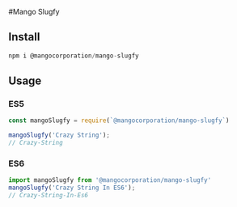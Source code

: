 #Mango Slugfy

## Install

```js
npm i @mangocorporation/mango-slugfy
```

## Usage

### ES5

```js
const mangoSlugfy = require(`@mangocorporation/mango-slugfy`)

mangoSlugfy('Crazy String');
// Crazy-String
```

### ES6

```js
import mangoSlugfy from '@mangocorporation/mango-slugfy'
mangoSlugfy('Crazy String In ES6');
// Crazy-String-In-Es6
```